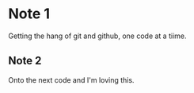 # Note 1

Getting the hang of git and github, one code at a tiime.

## Note 2

Onto the next code and I'm loving this.

